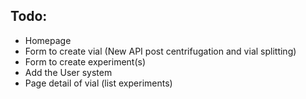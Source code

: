 ## Todo:

- Homepage
- Form to create vial (New API post centrifugation and vial splitting)
- Form to create experiment(s)
- Add the User system
- Page detail of vial (list experiments)
